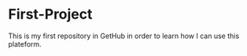 # First-Project
This is my first repository in GetHub in order to learn how I can use this plateform.
